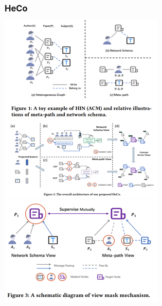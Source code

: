 # HeCo

![The structure](images/fig-1.png)
![The structure](images/fig-2.png)
![The structure](images/fig-3.png)
